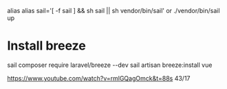 alias alias sail='[ -f sail ] && sh sail || sh vendor/bin/sail'
or
./vendor/bin/sail up

# Install breeze
sail composer require laravel/breeze --dev
sail artisan breeze:install vue

https://www.youtube.com/watch?v=rmlGQagOmck&t=88s
43/17
